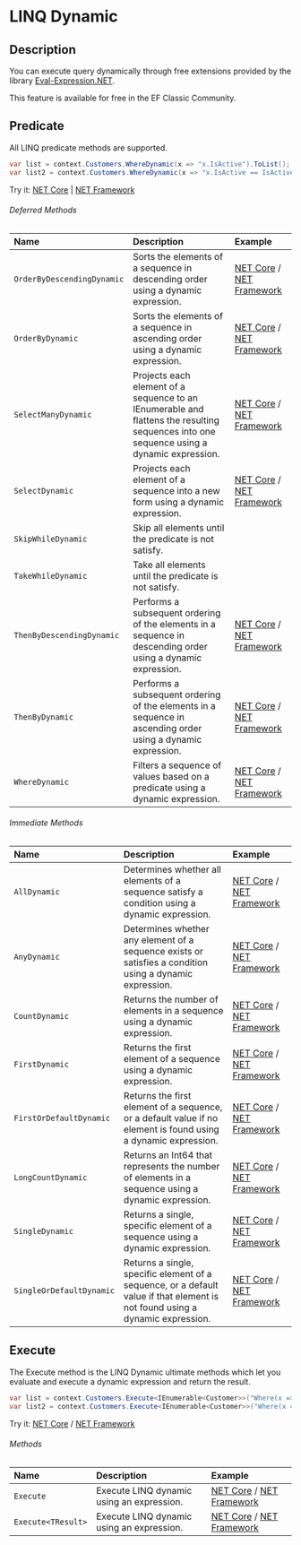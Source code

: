 # LINQ Dynamic

## Description
You can execute query dynamically through free extensions provided by the library [Eval-Expression.NET](http://eval-expression.net/).

This feature is available for free in the EF Classic Community.

## Predicate

All LINQ predicate methods are supported.

```csharp
var list = context.Customers.WhereDynamic(x => "x.IsActive").ToList();
var list2 = context.Customers.WhereDynamic(x => "x.IsActive == IsActive", new { IsActive = false }).ToList();
```
Try it: [NET Core](https://dotnetfiddle.net/Exa0zS) | [NET Framework](https://dotnetfiddle.net/GTttpq)

###### Deferred Methods
| Name | Description | Example |
| :--- | :---------- | :------ |
| `OrderByDescendingDynamic` | Sorts the elements of a sequence in descending order using a dynamic expression. | [NET Core](https://dotnetfiddle.net/zt3MEa) / [NET Framework](https://dotnetfiddle.net/doNrVQ) |
| `OrderByDynamic` | Sorts the elements of a sequence in ascending order using a dynamic expression. | [NET Core](https://dotnetfiddle.net/9GvILu) / [NET Framework](https://dotnetfiddle.net/rzKycR) |
| `SelectManyDynamic` | Projects each element of a sequence to an IEnumerable<T> and flattens the resulting sequences into one sequence using a dynamic expression. | [NET Core](https://dotnetfiddle.net/toMh6j) / [NET Framework](https://dotnetfiddle.net/KLF5e7) |
| `SelectDynamic` | Projects each element of a sequence into a new form using a dynamic expression. | [NET Core](https://dotnetfiddle.net/X9uPDb) / [NET Framework](https://dotnetfiddle.net/YE83om) |
| `SkipWhileDynamic` | Skip all elements until the predicate is not satisfy. | |
| `TakeWhileDynamic` | Take all elements until the predicate is not satisfy. | |
| `ThenByDescendingDynamic` | Performs a subsequent ordering of the elements in a sequence in descending order using a dynamic expression. | [NET Core](https://dotnetfiddle.net/Kd2WQY) / [NET Framework](https://dotnetfiddle.net/8FxroD) |
| `ThenByDynamic` | Performs a subsequent ordering of the elements in a sequence in ascending order using a dynamic expression. | [NET Core](https://dotnetfiddle.net/9pyiEV) / [NET Framework](https://dotnetfiddle.net/pVCcRf) |
| `WhereDynamic` | Filters a sequence of values based on a predicate using a dynamic expression. | [NET Core](https://dotnetfiddle.net/z8t5wV) / [NET Framework](https://dotnetfiddle.net/QhVfRW) |

###### Immediate Methods
| Name | Description | Example |
| :--- | :---------- | :------ |
| `AllDynamic` | Determines whether all elements of a sequence satisfy a condition using a dynamic expression. | [NET Core](https://dotnetfiddle.net/XrG83V)  / [NET Framework](https://dotnetfiddle.net/YCT73M) |
| `AnyDynamic` | Determines whether any element of a sequence exists or satisfies a condition using a dynamic expression. | [NET Core](https://dotnetfiddle.net/Gh9OSM) / [NET Framework](https://dotnetfiddle.net/vEbwLr) |
| `CountDynamic` | Returns the number of elements in a sequence using a dynamic expression. | [NET Core](https://dotnetfiddle.net/ox7EFW) / [NET Framework](https://dotnetfiddle.net/v8rqKV) |
| `FirstDynamic` | Returns the first element of a sequence using a dynamic expression. | [NET Core](https://dotnetfiddle.net/gW1CqX) / [NET Framework](https://dotnetfiddle.net/CfxUKL) |
| `FirstOrDefaultDynamic` | Returns the first element of a sequence, or a default value if no element is found using a dynamic expression. | [NET Core](https://dotnetfiddle.net/3ZlZuq) / [NET Framework](https://dotnetfiddle.net/UX3Ymb) |
| `LongCountDynamic` | Returns an Int64 that represents the number of elements in a sequence using a dynamic expression. | [NET Core](https://dotnetfiddle.net/fc6TLH) / [NET Framework](https://dotnetfiddle.net/4xrM1d) |
| `SingleDynamic` | Returns a single, specific element of a sequence using a dynamic expression. | [NET Core](https://dotnetfiddle.net/SHPNY8)  / [NET Framework](https://dotnetfiddle.net/onW4hW) |
| `SingleOrDefaultDynamic` | Returns a single, specific element of a sequence, or a default value if that element is not found using a dynamic expression. | [NET Core](https://dotnetfiddle.net/S07cJB) / [NET Framework](https://dotnetfiddle.net/nU97uw) |

## Execute

The Execute method is the LINQ Dynamic ultimate methods which let you evaluate and execute a dynamic expression and return the result.

```csharp
var list = context.Customers.Execute<IEnumerable<Customer>>("Where(x => x.IsActive == true)").ToList();
var list2 = context.Customers.Execute<IEnumerable<Customer>>("Where(x => x.IsActive == IsActive)", new { IsActive = false }).ToList();
```
Try it: [NET Core](https://dotnetfiddle.net/u2HVih) / [NET Framework](https://dotnetfiddle.net/7S3JS0)

###### Methods
| Name | Description | Example |
| :--- | :---------- | :------ |
| `Execute` | Execute LINQ dynamic using an expression. | [NET Core](https://dotnetfiddle.net/FU2FsS) / [NET Framework](https://dotnetfiddle.net/z1jIkv) |
| `Execute<TResult>` | Execute LINQ dynamic using an expression. | [NET Core](https://dotnetfiddle.net/YgaB4Y) / [NET Framework](https://dotnetfiddle.net/jgOyFi) |
